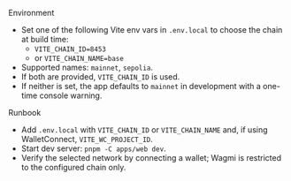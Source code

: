 Environment

- Set one of the following Vite env vars in `.env.local` to choose the chain at build time:
  - `VITE_CHAIN_ID=8453`
  - or `VITE_CHAIN_NAME=base`
- Supported names: `mainnet`, `sepolia`.
- If both are provided, `VITE_CHAIN_ID` is used.
- If neither is set, the app defaults to `mainnet` in development with a one-time console warning.

Runbook

- Add `.env.local` with `VITE_CHAIN_ID` or `VITE_CHAIN_NAME` and, if using WalletConnect, `VITE_WC_PROJECT_ID`.
- Start dev server: `pnpm -C apps/web dev`.
- Verify the selected network by connecting a wallet; Wagmi is restricted to the configured chain only.
